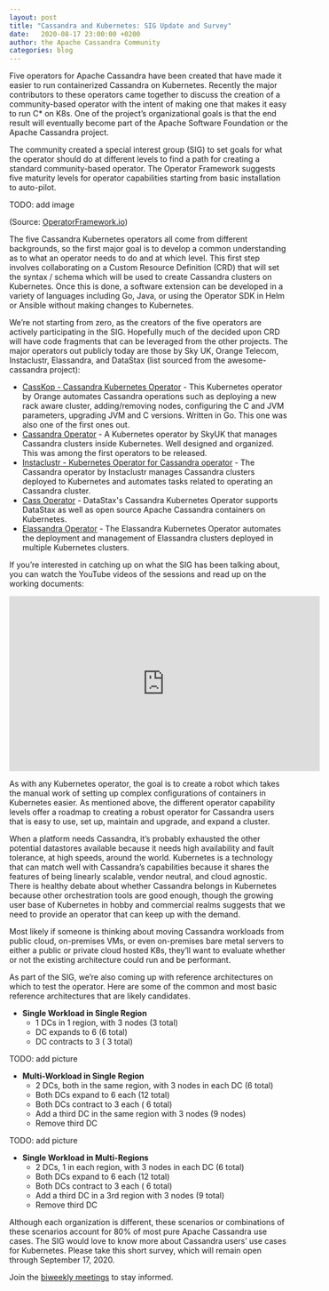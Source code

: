 ```yaml
---
layout: post
title: "Cassandra and Kubernetes: SIG Update and Survey"
date:   2020-08-17 23:00:00 +0200
author: the Apache Cassandra Community
categories: blog
---
```


Five operators for Apache Cassandra have been created that have made it easier to run containerized Cassandra on Kubernetes. Recently the major contributors to these operators came together to discuss the creation of a community-based operator with the intent of making one that makes it easy to run C* on K8s. One of the project’s organizational goals is that the end result will eventually become part of the Apache Software Foundation or the Apache Cassandra project.  

The community created a special interest group (SIG) to set goals for what the operator should do at different levels to find a path for creating a standard community-based operator. The Operator Framework suggests five maturity levels for operator capabilities starting from basic installation to auto-pilot. 

TODO: add image 

(Source: [OperatorFramework.io](https://operatorframework.io/operator-capabilities/)) 

The five Cassandra Kubernetes operators all come from different backgrounds, so the first major goal is to develop a common understanding as to what an operator needs to do and at which level. This first step involves collaborating on a Custom Resource Definition (CRD) that will set the syntax / schema which will be used to create Cassandra clusters on Kubernetes. Once this is done, a software extension can be developed in a variety of languages including Go, Java, or using the Operator SDK in Helm or Ansible without making changes to Kubernetes.  

We’re not starting from zero, as the creators of the five operators are actively participating in the SIG. Hopefully much of the decided upon CRD will have code fragments that can be leveraged from the other projects. The major operators out publicly today are those by Sky UK, Orange Telecom, Instaclustr, Elassandra, and DataStax (list sourced from the awesome-cassandra project):

* [CassKop - Cassandra Kubernetes Operator](https://github.com/Orange-OpenSource/cassandra-k8s-operator) - This Kubernetes operator by Orange automates Cassandra operations such as deploying a new rack aware cluster, adding/removing nodes, configuring the C and JVM parameters, upgrading JVM and C versions. Written in Go. This one was also one of the first ones out. 
* [Cassandra Operator](https://github.com/sky-uk/cassandra-operator) - A Kubernetes operator by SkyUK that manages Cassandra clusters inside Kubernetes. Well designed and organized. This was among the first operators to be released. 
* [Instaclustr - Kubernetes Operator for Cassandra operator](https://github.com/instaclustr/cassandra-operator) - The Cassandra operator by Instaclustr manages Cassandra clusters deployed to Kubernetes and automates tasks related to operating an Cassandra cluster.
* [Cass Operator](https://github.com/datastax/cass-operator) - DataStax's Cassandra Kubernetes Operator supports DataStax as well as open source Apache Cassandra containers on Kubernetes.
* [Elassandra Operator](https://github.com/strapdata/elassandra-operator) - The Elassandra Kubernetes Operator automates the deployment and management of Elassandra clusters deployed in multiple Kubernetes clusters.

If you’re interested in catching up on what the SIG has been talking about, you can watch the YouTube videos of the sessions and read up on the working documents:

<iframe width="560" height="315" src="https://www.youtube.com/embed/ODz9eEdspXE" frameborder="0" allow="accelerometer; autoplay; encrypted-media; gyroscope; picture-in-picture" allowfullscreen></iframe>

As with any Kubernetes operator, the goal is to create a robot which takes the manual work of setting up complex configurations of containers in Kubernetes easier. As mentioned above, the different operator capability levels offer a roadmap to creating a robust operator for Cassandra users that is easy to use, set up, maintain and upgrade, and expand a cluster. 

When a platform needs Cassandra, it’s probably exhausted the other potential datastores available because it needs high availability and fault tolerance, at high speeds, around the world. Kubernetes is a technology that can match well with Cassandra’s capabilities because it shares the features of being linearly scalable, vendor neutral, and cloud agnostic. There is healthy debate about whether Cassandra belongs in Kubernetes because other orchestration tools are good enough, though the growing user base of Kubernetes in hobby and commercial realms suggests that we need to provide an operator that can keep up with the demand.

Most likely if someone is thinking about moving Cassandra workloads from public cloud, on-premises VMs, or even on-premises bare metal servers to either a public or private cloud hosted K8s, they’ll want to evaluate whether or not the existing architecture could run and be performant. 

As part of the SIG, we’re also coming up with reference architectures on which to test the operator. Here are some of the common and most basic reference architectures that are likely candidates. 

* **Single Workload in Single Region**
  - 1 DCs in 1 region, with 3 nodes (3 total)
  - DC expands to 6 (6 total) 
  - DC contracts to 3 ( 3 total)

TODO: add picture

* **Multi-Workload in Single Region**
  - 2 DCs, both in the same region, with 3 nodes in each DC (6 total)
  - Both DCs expand to 6 each (12 total) 
  - Both DCs contract to 3 each ( 6 total)
  - Add a third DC in the same region with 3 nodes (9 nodes)
  - Remove third DC 


TODO: add picture

* **Single Workload in Multi-Regions**
  - 2 DCs, 1 in each region, with 3 nodes in each DC (6 total)
  - Both DCs expand to 6 each (12 total) 
  - Both DCs contract to 3 each ( 6 total)
  - Add a third DC in a 3rd region with 3 nodes (9 total)
  - Remove third DC 

Although each organization is different, these scenarios or combinations of these scenarios account for 80% of most pure Apache Cassandra use cases. The SIG would love to know more about Cassandra users’ use cases for Kubernetes. Please take this short survey, which will remain open through September 17, 2020.

Join the [biweekly meetings](https://cwiki.apache.org/confluence/display/CASSANDRA/Cassandra+Kubernetes+Operator+SIG) to stay informed.
